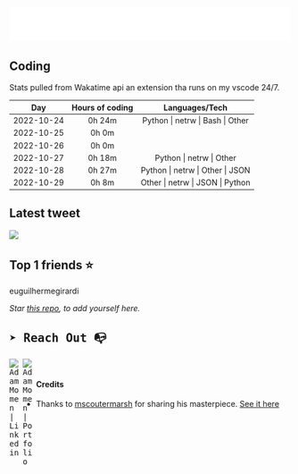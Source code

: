 
![test image size](/assets/welcome_message.gif)

## Coding
Stats pulled from Wakatime api an extension tha runs on my vscode 24/7.

|Day|Hours of coding|Languages/Tech|
|:-:|:-:|:-:|
|2022-10-24|0h 24m|Python &#124; netrw &#124; Bash &#124; Other|
|2022-10-25|0h 0m||
|2022-10-26|0h 0m||
|2022-10-27|0h 18m|Python &#124; netrw &#124; Other|
|2022-10-28|0h 27m|Python &#124; netrw &#124; Other &#124; JSON|
|2022-10-29|0h 8m|Other &#124; netrw &#124; JSON &#124; Python|

## Latest tweet
[<img src="<tweet-image-url>" width="400">](<tweet-url>)

## Top 1 friends ⭐️
euguilhermegirardi

*Star [this repo](https://github.com/AdamMomen/AdamMomen), to add yourself here.*


<samp>

## ➤ Reach Out :mailbox_with_no_mail:

>
  <a href="https://www.linkedin.com/in/adam-momen-99596275/">
     <img align="left" alt="Adam Momen | Linkedin" width="24px" src="./assets/Linkedin.svg" />
   </a>

   <a href="https://adammomen.com/">
     <img align="left" alt="Adam Momen | Portfolio" width="24px" src="./assets/web.svg" />
   </a>

</samp>

<br>

#### Credits
* Thanks to [mscoutermarsh](https://github.com/mscoutermarsh) for sharing his masterpiece. [See it here](https://github.com/mscoutermarsh/mscoutermarsh)